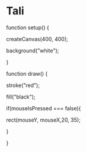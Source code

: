 # Tali

function setup() {

createCanvas(400, 400);

background("white");

}

function draw() {

stroke("red");

fill("black");

if(mouseIsPressed === false){

rect(mouseY, mouseX,20, 35);

}

}
